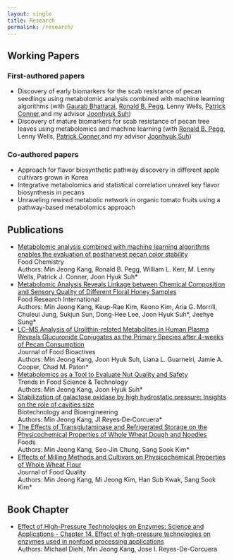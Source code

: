 ```yaml
---
layout: single
title: Research
permalink: /research/
---
```


## Working Papers

### First-authored papers
* Discovery of early biomarkers for the scab resistance of pecan seedlings using metabolomic analysis combined with machine learning algorithms (with [Gaurab Bhattarai](https://scholar.google.com/citations?user=wbwJubIAAAAJ&hl=en&oi=sra), [Ronald B. Pegg](https://scholar.google.com/citations?hl=en&user=EDDiqYgAAAAJ&view_op=list_works&sortby=pubdate), Lenny Wells, [Patrick Conner](https://scholar.google.com/citations?hl=ko&user=OG_3ojIAAAAJ&view_op=list_works&sortby=pubdate),and my advisor [Joonhyuk Suh](https://scholar.google.com/citations?hl=ko&user=Xxs0MeIAAAAJ))
* Discovery of mature biomarkers for scab resistance of pecan tree leaves using metabolomics and machine learning (with [Ronald B. Pegg](https://scholar.google.com/citations?hl=en&user=EDDiqYgAAAAJ&view_op=list_works&sortby=pubdate), Lenny Wells, [Patrick Conner](https://scholar.google.com/citations?hl=ko&user=OG_3ojIAAAAJ&view_op=list_works&sortby=pubdate),and my advisor [Joonhyuk Suh](https://scholar.google.com/citations?hl=ko&user=Xxs0MeIAAAAJ))
### Co-authored papers 
* Approach for flavor biosynthetic pathway discovery in different apple cultivars grown in Korea
* Integrative metabolomics and statistical correlation unravel key flavor biosynthesis in pecans
* Unraveling rewired metabolic network in organic tomato fruits using a pathway-based metabolomics approach
  
## Publications
* [Metabolomic analysis combined with machine learning algorithms enables the evaluation of postharvest pecan color stability](https://doi.org/10.1016/j.foodchem.2024.140814)  
  Food Chemistry   
  Authors: Min Jeong Kang, Ronald B. Pegg, William L. Kerr, M. Lenny Wells, Patrick J. Conner, Joon Hyuk Suh*
* [Metabolomic Analysis Reveals Linkage between Chemical Composition and Sensory Quality of Different Floral Honey Samples](https://doi.org/10.1016/j.foodres.2023.113454)  
  Food Research International  
  Authors: Min Jeong Kang, Keup-Rae Kim, Keono Kim, Aria G. Morrill, Chuleui Jung, Sukjun Sun, Dong-Hee Lee, Joon Hyuk Suh*, Jeehye Sung*
* [LC–MS Analysis of Urolithin-related Metabolites in Human Plasma Reveals Glucuronide Conjugates as the Primary Species after 4-weeks of Pecan Consumption](https://doi.org/10.31665/JFB.2023.18336)  
  Journal of Food Bioactives  
  Authors: Min Jeong Kang, Joon Hyuk Suh, Liana L. Guarneiri, Jamie A. Cooper, Chad M. Paton*
* [Metabolomics as a Tool to Evaluate Nut Quality and Safety](https://doi.org/10.1016/j.tifs.2022.11.002)   
  Trends in Food Science & Technology   
  Authors: Min Jeong Kang, Joon Hyuk Suh*
* [Stabilization of galactose oxidase by high hydrostatic pressure: Insights on the role of cavities size](https://doi.org/10.1002/bit.28715)   
  Biotechnology and Bioengineering   
  Authors: Min Jeong Kang, JI Reyes‐De‐Corcuera*
* [The Effects of Transglutaminase and Refrigerated Storage on the Physicochemical Properties of Whole Wheat Dough and Noodles](https://doi.org/10.3390/foods10071675)   
  Foods  
  Authors: Min Jeong Kang, Seo-Jin Chung, Sang Sook Kim*
* [Effects of Milling Methods and Cultivars on Physicochemical Properties of Whole Wheat Flour](https://doi.org/10.1155/2019/3416905)  
  Journal of Food Quality   
  Authors: Min Jeong Kang, Mi Jeong Kim, Han Sub Kwak, Sang Sook Kim*

## Book Chapter
* [Effect of High-Pressure Technologies on Enzymes: Science and Applications - Chapter 14. Effect of high-pressure technologies on enzymes used in nonfood processing applications](https://doi.org/10.1016/B978-0-323-98386-0.00007-5)  
  Authors: Michael Diehl, Min Jeong Kang, Jose I. Reyes-De-Corcuera
